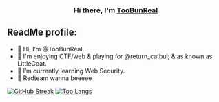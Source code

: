 <h3 align="center">
Hi there, I'm <a href="https://github.com/TooBunReal/" target="_blank" rel="noreferrer">TooBunReal</a>
</h3>

## ReadMe profile:
- 👋 Hi, I’m @TooBunReal.
- 👀 I'm enjoying CTF/web & playing for @return_catbui; & as known as LittleGoat.
- 🌱 I’m currently learning Web Security.
- 💞️ Redteam wanna beeeee

[![GitHub Streak](https://streak-stats.demolab.com?user=TooBunReal&theme=dracula&hide_border=true&border_radius=5&mode=weekly&type=png)](https://git.io/streak-stats)         [![Top Langs](https://github-readme-stats.vercel.app/api/top-langs/?username=d47sec&layout=compact&theme=radical&hide=handlebars,css,scss,html)](https://github.com/TooBunReal)  




